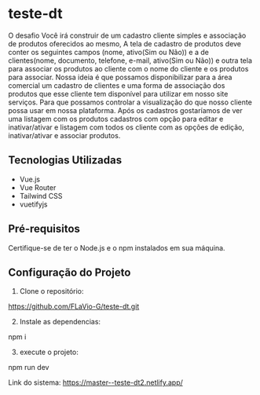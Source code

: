 # teste-dt

O desafio
Você irá construir de um cadastro cliente simples e associação de produtos
oferecidos ao mesmo, A tela de cadastro de produtos deve conter os seguintes
campos (nome, ativo(Sim ou Não)) e a de clientes(nome, documento, telefone,
e-mail, ativo(Sim ou Não)) e outra tela para associar os produtos ao cliente
com o nome do cliente e os produtos para associar.
Nossa ideia é que possamos disponibilizar para a área comercial um cadastro
de clientes e uma forma de associação dos produtos que esse cliente tem
disponível para utilizar em nosso site serviços. Para que possamos controlar a
visualização do que nosso cliente possa usar em nossa plataforma.
Após os cadastros gostaríamos de ver uma listagem com os produtos cadastros
com opção para editar e inativar/ativar e listagem com todos os cliente com as
opções de edição, inativar/ativar e associar produtos.

## Tecnologias Utilizadas

- Vue.js
- Vue Router
- Tailwind CSS
- vuetifyjs

## Pré-requisitos

Certifique-se de ter o Node.js e o npm instalados em sua máquina.

## Configuração do Projeto

1. Clone o repositório:

https://github.com/FLaVio-G/teste-dt.git

 2. Instale as dependencias:

npm i 

3. execute o projeto:

npm run dev  




Link do sistema:
https://master--teste-dt2.netlify.app/
